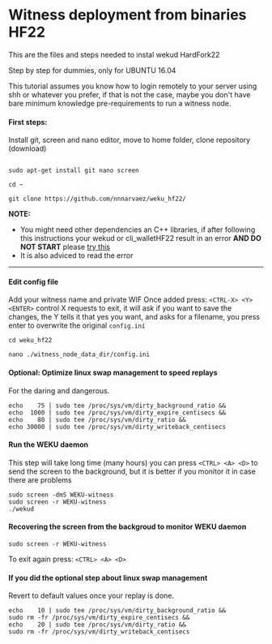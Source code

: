 # Witness deployment from binaries HF22
This are the files and steps needed to instal wekud HardFork22

Step by step for dummies, only for UBUNTU 16.04

This tutorial assumes you know how to login remotely to your server using shh or whatever you prefer, if that is not the case, maybe you don't have bare minimum knowledge pre-requirements to run a witness node.



#### First steps: 
Install git, screen and nano editor, move to home folder, clone repository (download)
```

sudo apt-get install git nano screen

cd ~

git clone https://github.com/nnnarvaez/weku_hf22/ 

```

**NOTE:** 

* You might need other dependencies an C++ libraries, if after following this instructions your wekud or cli_walletHF22 result in an error **AND DO NOT START** please [try this](https://github.com/nnnarvaez/weku_hf22/blob/master/dependencies.md)
* It is also adviced to read the error

---

#### Edit config file
Add your witness name and private WIF
Once added press: `<CTRL-X> <Y> <ENTER>`
control X requests to exit, it will ask if you want to save the changes, the Y tells it that yes you want, and asks for a filename, you press enter to overwrite the original `config.ini`

```
cd weku_hf22

nano ./witness_node_data_dir/config.ini

```

#### Optional: Optimize linux swap management to speed replays
For the daring and dangerous.
```
echo    75 | sudo tee /proc/sys/vm/dirty_background_ratio &&
echo  1000 | sudo tee /proc/sys/vm/dirty_expire_centisecs &&
echo    80 | sudo tee /proc/sys/vm/dirty_ratio &&
echo 30000 | sudo tee /proc/sys/vm/dirty_writeback_centisecs
``` 

#### Run the WEKU daemon 
This step will take long time (many hours) you can press `<CTRL> <A> <D>` to send the screen to the background, but it is better if you monitor it in case there are problems

```
sudo screen -dmS WEKU-witness
sudo screen -r WEKU-witness
./wekud
```

#### Recovering the screen from the backgroud to monitor WEKU daemon

```
sudo screen -r WEKU-witness
```` 

To exit again press: `<CTRL> <A> <D>`

#### If you did the optional step about linux swap management
Revert to default values once your replay is done. 

```
echo    10 | sudo tee /proc/sys/vm/dirty_background_ratio &&
sudo rm -fr /proc/sys/vm/dirty_expire_centisecs &&
echo    20 | sudo tee /proc/sys/vm/dirty_ratio &&
sudo rm -fr /proc/sys/vm/dirty_writeback_centisecs 
```
